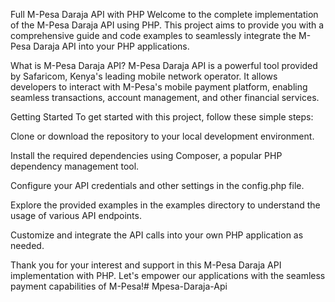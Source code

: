Full M-Pesa Daraja API with PHP
Welcome to the complete implementation of the M-Pesa Daraja API using PHP. This project aims to provide you with a comprehensive guide and code examples to seamlessly integrate the M-Pesa Daraja API into your PHP applications.

What is M-Pesa Daraja API?
M-Pesa Daraja API is a powerful tool provided by Safaricom, Kenya's leading mobile network operator. It allows developers to interact with M-Pesa's mobile payment platform, enabling seamless transactions, account management, and other financial services.

Getting Started
To get started with this project, follow these simple steps:

Clone or download the repository to your local development environment.

Install the required dependencies using Composer, a popular PHP dependency management tool.

Configure your API credentials and other settings in the config.php file.

Explore the provided examples in the examples directory to understand the usage of various API endpoints.

Customize and integrate the API calls into your own PHP application as needed.

Thank you for your interest and support in this M-Pesa Daraja API implementation with PHP. Let's empower our applications with the seamless payment capabilities of M-Pesa!# Mpesa-Daraja-Api
